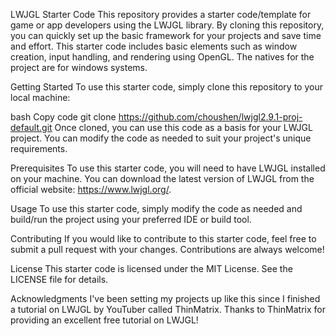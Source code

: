 LWJGL Starter Code
This repository provides a starter code/template for game or app developers using the LWJGL library. By cloning this repository, you can quickly set up the basic framework for your projects and save time and effort. This starter code includes basic elements such as window creation, input handling, and rendering using OpenGL. The natives for the project are for windows systems.

Getting Started
To use this starter code, simply clone this repository to your local machine:

bash
Copy code
git clone https://github.com/choushen/lwjgl2.9.1-proj-default.git
Once cloned, you can use this code as a basis for your LWJGL project. You can modify the code as needed to suit your project's unique requirements.

Prerequisites
To use this starter code, you will need to have LWJGL installed on your machine. You can download the latest version of LWJGL from the official website: https://www.lwjgl.org/.

Usage
To use this starter code, simply modify the code as needed and build/run the project using your preferred IDE or build tool.

Contributing
If you would like to contribute to this starter code, feel free to submit a pull request with your changes. Contributions are always welcome!

License
This starter code is licensed under the MIT License. See the LICENSE file for details.

Acknowledgments
I've been setting my projects up like this since I finished a tutorial on LWJGL by YouTuber called ThinMatrix. 
Thanks to ThinMatrix for providing an excellent free tutorial on LWJGL!
